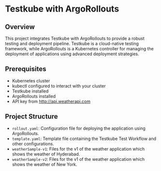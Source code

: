 # Testkube with ArgoRollouts

## Overview

This project integrates Testkube with ArgoRollouts to provide a robust testing and deployment pipeline. Testkube is a cloud-native testing framework, while ArgoRollouts is a Kubernetes controller for managing the deployment of applications using advanced deployment strategies.

## Prerequisites

- Kubernetes cluster
- kubectl configured to interact with your cluster
- Testkube installed
- ArgoRollouts installed
- API key from http://api.weatherapi.com

## Project Structure

- `rollout.yaml`: Configuration file for deploying the application using ArgoRollouts.
- `template.yaml`: Template file containing the Testkube Test Workflow and other configurations.
- `weatherSample-v1`: Files for the v1 of the weather application which shows the weather of Hyderabad.
- `weatherSample-v2`: Files for the v1 of the weather application which shows the weather of New York.
  